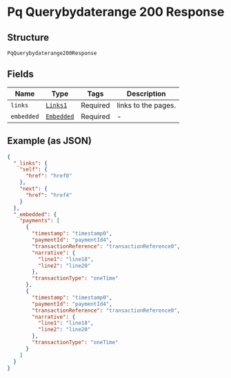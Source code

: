 
# Pq Querybydaterange 200 Response

## Structure

`PqQuerybydaterange200Response`

## Fields

| Name | Type | Tags | Description |
|  --- | --- | --- | --- |
| `links` | [`Links1`](../../doc/models/links-1.md) | Required | links to the pages. |
| `embedded` | [`Embedded`](../../doc/models/embedded.md) | Required | - |

## Example (as JSON)

```json
{
  "_links": {
    "self": {
      "href": "href0"
    },
    "next": {
      "href": "href4"
    }
  },
  "_embedded": {
    "payments": [
      {
        "timestamp": "timestamp0",
        "paymentId": "paymentId4",
        "transactionReference": "transactionReference0",
        "narrative": {
          "line1": "line18",
          "line2": "line20"
        },
        "transactionType": "oneTime"
      },
      {
        "timestamp": "timestamp0",
        "paymentId": "paymentId4",
        "transactionReference": "transactionReference0",
        "narrative": {
          "line1": "line18",
          "line2": "line20"
        },
        "transactionType": "oneTime"
      }
    ]
  }
}
```

